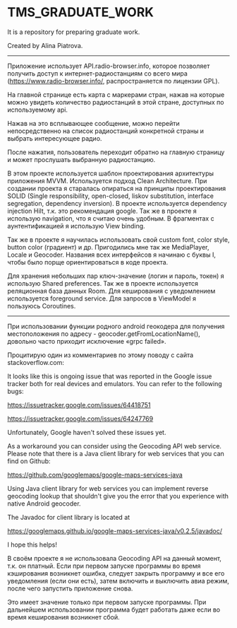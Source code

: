 # TMS_GRADUATE_WORK
It is a repository for preparing graduate work.

Created by Alina Piatrova.

------------------

Приложение использует API.radio-browser.info, которое позволяет получить доступ к интернет-радиостанциям со всего мира (https://www.radio-browser.info/, распространяется по лицензии GPL).
 
На главной странице есть карта с маркерами стран, нажав на которые можно увидеть количество радиостанций в этой стране, доступных по используемому api.

Нажав на это всплывающее сообщение, можно перейти непосредственно на список радиостанций конкретной страны и выбрать интересующее радио.

После нажатия, пользователь переходит обратно на главную страницу и может прослушать выбранную радиостанцию.

В этом проекте используется шаблон проектирования архитектуры приложения MVVM. Используется подход Clean Architecture. При создании проекта я старалась опираться на принципы проектирования SOLID (Single responsibility, open-closed, liskov substitution, interface segregation, dependency inversion). В проекте используется dependency injection Hilt, т.к. это рекомендация google. Так же в проекте я использую navigation, что я считаю очень удобным. В фрагментах с аунтентификацией я использую View binding.

Так же в проекте я научилась использовать свой custom font, color style, button color (градиент) и др. Пригодились мне так же MediaPlayer, Locale и Geocoder. Названия всех интерфейсов я начинаю с буквы I, чтобы было порще ориентироваться в коде проекта.

Для хранения небольших пар ключ-значение (логин и пароль, токен) я использую Shared preferences. Так же в проекте используется реляционная база данных Room. Для кеширования с уведомлением используется foreground service. Для запросов в ViewModel я пользуюсь Coroutines.

------------------

При использовании функции родного android геокодера для получения местоположения по адресу - geocoder.getFromLocationName(), довольно часто приходит исключение «grpc failed». 

Процитирую один из комментариев по этому поводу с сайта stackoverflow.com:

It looks like this is ongoing issue that was reported in the Google issue tracker both for real devices and emulators. You can refer to the following bugs:

https://issuetracker.google.com/issues/64418751

https://issuetracker.google.com/issues/64247769

Unfortunately, Google haven't solved these issues yet.

As a workaround you can consider using the Geocoding API web service. Please note that there is a Java client library for web services that you can find on Github:

https://github.com/googlemaps/google-maps-services-java

Using Java client library for web services you can implement reverse geocoding lookup that shouldn't give you the error that you experience with native Android geocoder.

The Javadoc for client library is located at

https://googlemaps.github.io/google-maps-services-java/v0.2.5/javadoc/

I hope this helps!

В своём проекте я не использовала Geocoding API на данный момент, т.к. он платный. Если при первом запуске программы во время кэширования возникнет ошибка, следует закрыть программу и все его уведомления (если они есть), затем включить и выключить авиа режим, после чего запустить приложение снова.

Это имеет значение только при первом запуске программы. При дальнейшем использовании программа будет работать даже если во время кеширования возникнет сбой.

